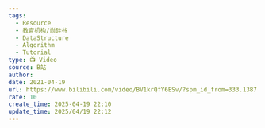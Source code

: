 ```yaml
---
tags:
  - Resource
  - 教育机构/尚硅谷
  - DataStructure
  - Algorithm
  - Tutorial
type: 📺 Video
source: B站
author: 
date: 2021-04-19
url: https://www.bilibili.com/video/BV1krQfY6ESv/?spm_id_from=333.1387.upload.video_card.click&vd_source=bf3d4320498e90d36e1361cc18b45e48
rate: 10
create_time: 2025-04-19 22:10
update_time: 2025/04/19 22:12
---
```

